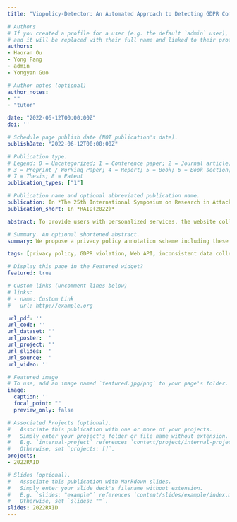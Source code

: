 ```yaml
---
title: "Viopolicy-Detector: An Automated Approach to Detecting GDPR Compliance Violations in Websites"

# Authors
# If you created a profile for a user (e.g. the default `admin` user), write the username (folder name) here 
# and it will be replaced with their full name and linked to their profile.
authors:
- Haoran Ou
- Yong Fang
- admin
- Yongyan Guo

# Author notes (optional)
author_notes:
- ""
- "tutor"

date: "2022-06-12T00:00:00Z"
doi: ''

# Schedule page publish date (NOT publication's date).
publishDate: "2022-06-12T00:00:00Z"

# Publication type.
# Legend: 0 = Uncategorized; 1 = Conference paper; 2 = Journal article;
# 3 = Preprint / Working Paper; 4 = Report; 5 = Book; 6 = Book section;
# 7 = Thesis; 8 = Patent
publication_types: ["1"]

# Publication name and optional abbreviated publication name.
publication: In *The 25th International Symposium on Research in Attacks, Intrusions and Defenses*
publication_short: In *RAID(2022)*

abstract: To provide users with personalized services, the website collects and tracks user’s activity data. At the same time, each website uses a privacy policy to ensure the legality of these actions. The purpose of the implementation of the General Data Protection Regulation (GDPR) is to protect the privacy of user data. Because GDPR is a programmatic regulation, there is no specific guidance on what a privacy policy should contain. Therefore, there may still be potential violations on the website, thus cause a risk of leak users’ private data. In this paper, we define a violating behavior that data collected by the website without a declaration in the privacy policy is illegal. To complete the violating behavior detection, we first interpret the GDPR and analyze 1000 website privacy policies to present a personal data classification including eight categories. Based on this, we propose a privacy policy annotation scheme including these eight categories and collect 145 related Web APIs. Then we propose an automated method to detect GDPR compliance violations in websites. On the one hand we use the multi-label text classification model to extract data collection stated in the privacy policy, with a precision of 0.9817. For another, We dynamically monitor the JavaScript calls of the website related to personal data collection during user visits. Finally, we compare the two results to determine whether violating behaviors appeared. We use this method to detect the European top 500 websites. A total of 159 websites appear in violation of the GDPR. We analyze the detection results from different perspectives, including statistics on the types of data declared in the privacy policy, statistics on data collected by the website, and which data collection is likely to cause violations. Then we classify the violating websites and find that websites in the Social category present the most violations. Finally, we count the rankings of the offending websites. Surprisingly, top-ranking sites are even more prone to breaches. There are even some globally well-known websites with violations, such as BBC, Nokia, Ebay, Google etc.

# Summary. An optional shortened abstract.
summary: We propose a privacy policy annotation scheme including these eight categories and collect 145 related Web APIs. Then we propose an automated method to detect GDPR compliance violations in websites.

tags: [privacy policy, GDPR violation, Web API, inconsistent data collection]

# Display this page in the Featured widget?
featured: true

# Custom links (uncomment lines below)
# links:
# - name: Custom Link
#   url: http://example.org

url_pdf: ''
url_code: ''
url_dataset: ''
url_poster: ''
url_project: ''
url_slides: ''
url_source: ''
url_video: ''

# Featured image
# To use, add an image named `featured.jpg/png` to your page's folder. 
image:
  caption: ''
  focal_point: ""
  preview_only: false

# Associated Projects (optional).
#   Associate this publication with one or more of your projects.
#   Simply enter your project's folder or file name without extension.
#   E.g. `internal-project` references `content/project/internal-project/index.md`.
#   Otherwise, set `projects: []`.
projects:
- 2022RAID

# Slides (optional).
#   Associate this publication with Markdown slides.
#   Simply enter your slide deck's filename without extension.
#   E.g. `slides: "example"` references `content/slides/example/index.md`.
#   Otherwise, set `slides: ""`.
slides: 2022RAID
---
```


